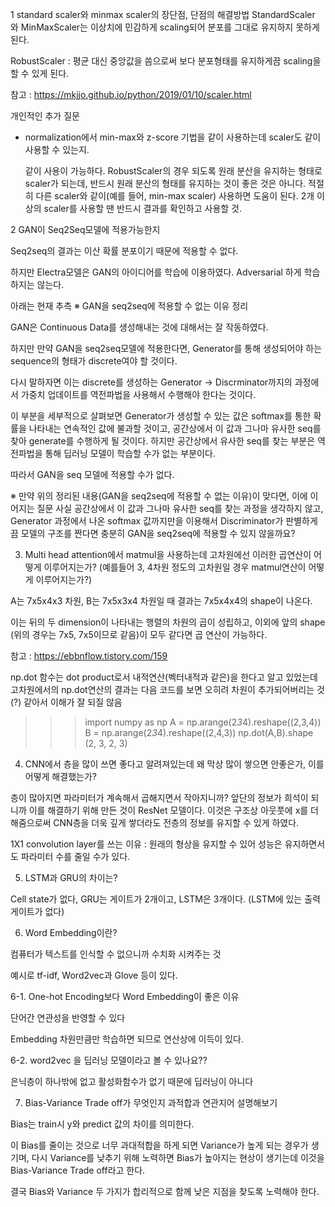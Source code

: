 1 standard scaler와 minmax scaler의 장단점, 단점의 해결방법
StandardScaler 와 MinMaxScaler는 이상치에 민감하게 scaling되어 분포를 그대로 유지하지 못하게 된다.

RobustScaler : 평균 대신 중앙값을 씀으로써 보다 분포형태를 유지하게끔 scaling을 할 수 있게 된다.

참고 : https://mkjjo.github.io/python/2019/01/10/scaler.html

개인적인 추가 질문
  + normalization에서 min-max와 z-score 기법을 같이 사용하는데 scaler도 같이 사용할 수 있는지.
  
    같이 사용이 가능하다. RobustScaler의 경우 되도록 원래 분산을 유지하는 형태로 scaler가 되는데, 반드시 원래 분산의 형태를 유지하는 것이 좋은 것은 아니다. 적절히 다른 scaler와 같이(예를 들어, min-max scaler) 사용하면 도움이 된다. 2개 이상의 scaler를 사용할 땐 반드시 결과를 확인하고 사용할 것.

2 GAN이 Seq2Seq모델에 적용가능한지

Seq2seq의 결과는 이산 확률 분포이기 때문에 적용할 수 없다.

하지만 Electra모델은 GAN의 아이디어를 학습에 이용하였다. Adversarial 하게 학습하지는 않는다.

아래는 현재 추측
※ GAN을 seq2seq에 적용할 수 없는 이유 정리

GAN은 Continuous Data를 생성해내는 것에 대해서는 잘 작동하였다.

하지만 만약 GAN을 seq2seq모델에 적용한다면, Generator를 통해 생성되어야 하는 sequence의 형태가 discrete여야 할 것이다.

다시 말하자면 이는 discrete를 생성하는 Generator -> Discrminator까지의 과정에서 가중치 업데이트를 역전파법을 사용해서 수행해야 한다는 것이다.

이 부분을 세부적으로 살펴보면 Generator가 생성할 수 있는 값은 softmax를 통한 확률을 나타내는 연속적인 값에 불과할 것이고, 공간상에서 이 값과 그나마 유사한 seq를 찾아 generate를 수행하게 될 것이다.
하지만 공간상에서 유사한 seq를 찾는 부분은 역전파법을 통해 딥러닝 모델이 학습할 수가 없는 부분이다.

따라서 GAN을 seq 모델에 적용할 수가 없다.

※ 만약 위의 정리된 내용(GAN을 seq2seq에 적용할 수 없는 이유)이 맞다면, 이에 이어지는 질문
사실 공간상에서 이 값과 그나마 유사한 seq를 찾는 과정을 생각하지 않고, Generator 과정에서 나온 softmax 값까지만을 이용해서 Discriminator가 판별하게끔 모델의 구조를 짠다면 충분히 GAN을 seq2seq에 적용할 수 있지 않을까요?

3. Multi head attention에서 matmul을 사용하는데 고차원에선 이러한 곱연산이 어떻게 이루어지는가? (예를들어 3, 4차원 정도의 고차원일 경우 matmul연산이 어떻게 이루어지는가?)

A는 7x5x4x3 차원, B는 7x5x3x4 차원일 때 결과는 7x5x4x4의 shape이 나온다.

이는 뒤의 두 dimension이 나타내는 행렬의 차원의 곱이 성립하고, 이외에 앞의 shape (위의 경우는 7x5, 7x5이므로 같음)이 모두 같다면 곱 연산이 가능하다.

참고 : https://ebbnflow.tistory.com/159

np.dot 함수는 dot product로서 내적연산(벡터내적과 같은)을 한다고 알고 있었는데 고차원에서의 np.dot연산의 결과는 다음 코드를 보면 오히려 차원이 추가되어버리는 것(?) 같아서 이해가 잘 되질 않음
>>> import numpy as np
>>> A = np.arange(2*3*4).reshape((2,3,4))
>>> B = np.arange(2*3*4).reshape((2,4,3))
>>> np.dot(A,B).shape
(2, 3, 2, 3) 

4. CNN에서 층을 많이 쓰면 좋다고 알려져있는데 왜 막상 많이 쌓으면 안좋은가, 이를 어떻게 해결했는가?

층이 많아지면 파라미터가 계속해서 곱해지면서 작아지니까? 앞단의 정보가 희석이 되니까 이를 해결하기 위해 만든 것이 ResNet 모델이다. 이것은 구조상 아웃풋에 x를 더해줌으로써 CNN층을 더욱 깊게 쌓더라도 전층의 정보를 유지할 수 있게 하였다.

1X1 convolution layer를 쓰는 이유 : 원래의 형상을 유지할 수 있어 성능은 유지하면서도 파라미터 수를 줄일 수가 있다.

5. LSTM과 GRU의 차이는?

Cell state가 없다,  GRU는 게이트가 2개이고, LSTM은 3개이다. (LSTM에 있는 출력 게이트가 없다)

6. Word Embedding이란?

컴퓨터가 텍스트를 인식할 수 없으니까 수치화 시켜주는 것

예시로 tf-idf, Word2vec과 Glove 등이 있다.

6-1. One-hot Encoding보다 Word Embedding이 좋은 이유

단어간 연관성을 반영할 수 있다

Embedding 차원만큼만 학습하면 되므로 연산상에 이득이 있다.

6-2. word2vec 을 딥러닝 모델이라고 볼 수 있나요??

은닉층이 하나밖에 없고 활성화함수가 없기 때문에 딥러닝이 아니다

7. Bias-Variance Trade off가 무엇인지 과적합과 연관지어 설명해보기

Bias는 train시 y와 predict 값의 차이를 의미한다.

이 Bias를 줄이는 것으로 너무 과대적합을 하게 되면 Variance가 높게 되는 경우가 생기며, 다시 Variance를 낮추기 위해 노력하면 Bias가 높아지는 현상이 생기는데 이것을 Bias-Variance Trade off라고 한다.

결국 Bias와 Variance 두 가지가 합리적으로 함께 낮은 지점을 찾도록 노력해야 한다.
